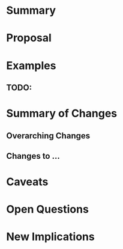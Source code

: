 # Summary

# Proposal

# Examples

TODO:
-

# Summary of Changes

## Overarching Changes

## Changes to ...

# Caveats

# Open Questions

# New Implications

